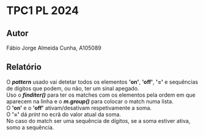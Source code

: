 # TPC1 PL 2024

## Autor
Fábio Jorge Almeida Cunha, A105089

## Relatório
O ***pattern*** usado vai detetar todos os elementos **'on'**, **'off'**, **'='** e sequências de 
dígitos que podem, ou não, ter um sinal apegado.\
Uso o ***finditer()*** para ter os matches com os elementos pela ordem em que aparecem
na linha e o ***m.group()*** para colocar o match numa lista.\
O **'on'** e o **'off'** ativam/desativam respetivamente a soma.\
O **'='** dá *print* no ecrã do valor atual da soma.\
No caso do match ser uma sequência de dígitos, se a soma estiver ativa, somo a
sequência.